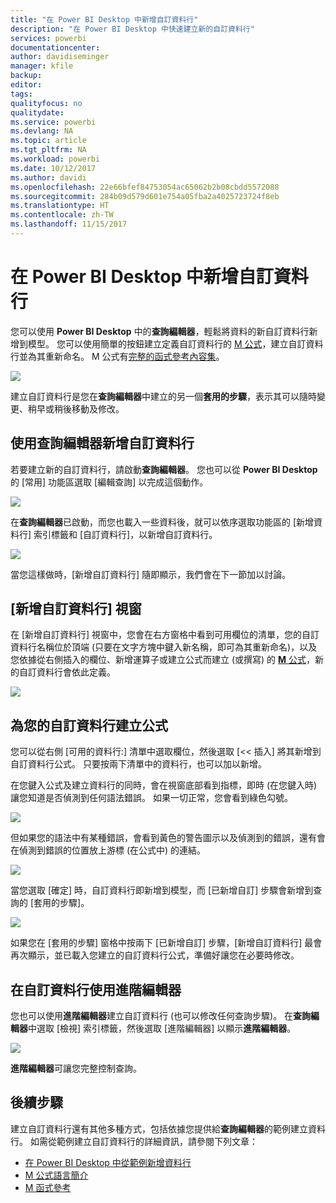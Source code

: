 ```yaml
---
title: "在 Power BI Desktop 中新增自訂資料行"
description: "在 Power BI Desktop 中快速建立新的自訂資料行"
services: powerbi
documentationcenter: 
author: davidiseminger
manager: kfile
backup: 
editor: 
tags: 
qualityfocus: no
qualitydate: 
ms.service: powerbi
ms.devlang: NA
ms.topic: article
ms.tgt_pltfrm: NA
ms.workload: powerbi
ms.date: 10/12/2017
ms.author: davidi
ms.openlocfilehash: 22e66bfef84753054ac65062b2b08cbdd5572088
ms.sourcegitcommit: 284b09d579d601e754a05fba2a4025723724f8eb
ms.translationtype: HT
ms.contentlocale: zh-TW
ms.lasthandoff: 11/15/2017
---
```

# <a name="add-a-custom-column-in-power-bi-desktop"></a>在 Power BI Desktop 中新增自訂資料行
您可以使用 **Power BI Desktop** 中的**查詢編輯器**，輕鬆將資料的新自訂資料行新增到模型。 您可以使用簡單的按鈕建立定義自訂資料行的 [M 公式](https://msdn.microsoft.com/library/mt270235.aspx)，建立自訂資料行並為其重新命名。 M 公式有[完整的函式參考內容集](https://msdn.microsoft.com/library/mt779182.aspx)。 

![](media/desktop-add-custom-column/add-custom-column_01.png)

建立自訂資料行是您在**查詢編輯器**中建立的另一個**套用的步驟**，表示其可以隨時變更、稍早或稍後移動及修改。

## <a name="use-query-editor-to-add-a-new-custom-column"></a>使用查詢編輯器新增自訂資料行
若要建立新的自訂資料行，請啟動**查詢編輯器**。 您也可以從 **Power BI Desktop** 的 [常用] 功能區選取 [編輯查詢] 以完成這個動作。

![](media/desktop-add-custom-column/add-column-from-example_02.png)

在**查詢編輯器**已啟動，而您也載入一些資料後，就可以依序選取功能區的 [新增資料行] 索引標籤和 [自訂資料行]，以新增自訂資料行。

![](media/desktop-add-custom-column/add-custom-column_02.png)

當您這樣做時，[新增自訂資料行] 隨即顯示，我們會在下一節加以討論。

## <a name="the-add-custom-column-window"></a>[新增自訂資料行] 視窗
在 [新增自訂資料行] 視窗中，您會在右方窗格中看到可用欄位的清單，您的自訂資料行名稱位於頂端 (只要在文字方塊中鍵入新名稱，即可為其重新命名)，以及您依據從右側插入的欄位、新增運算子或建立公式而建立 (或撰寫) 的 [**M** 公式](https://msdn.microsoft.com/library/mt779182.aspx)，新的自訂資料行會依此定義。 

![](media/desktop-add-custom-column/add-custom-column_03.png)

## <a name="create-formulas-for-your-custom-column"></a>為您的自訂資料行建立公式
您可以從右側 [可用的資料行:] 清單中選取欄位，然後選取 [<< 插入] 將其新增到自訂資料行公式。 只要按兩下清單中的資料行，也可以加以新增。

在您鍵入公式及建立資料行的同時，會在視窗底部看到指標，即時 (在您鍵入時) 讓您知道是否偵測到任何語法錯誤。 如果一切正常，您會看到綠色勾號。

![](media/desktop-add-custom-column/add-custom-column_04.png)

但如果您的語法中有某種錯誤，會看到黃色的警告圖示以及偵測到的錯誤，還有會在偵測到錯誤的位置放上游標 (在公式中) 的連結。

![](media/desktop-add-custom-column/add-custom-column_05.png)

當您選取 [確定] 時，自訂資料行即新增到模型，而 [已新增自訂] 步驟會新增到查詢的 [套用的步驟]。

![](media/desktop-add-custom-column/add-custom-column_06.png)

如果您在 [套用的步驟] 窗格中按兩下 [已新增自訂] 步驟，[新增自訂資料行] 最會再次顯示，並已載入您建立的自訂資料行公式，準備好讓您在必要時修改。

## <a name="using-the-advanced-editor-for-custom-columns"></a>在自訂資料行使用進階編輯器
您也可以使用**進階編輯器**建立自訂資料行 (也可以修改任何查詢步驟)。 在**查詢編輯器**中選取 [檢視] 索引標籤，然後選取 [進階編輯器] 以顯示**進階編輯器**。

![](media/desktop-add-custom-column/add-custom-column_07.png)

**進階編輯器**可讓您完整控制查詢。

## <a name="next-steps"></a>後續步驟
建立自訂資料行還有其他多種方式，包括依據您提供給**查詢編輯器**的範例建立資料行。 如需從範例建立自訂資料行的詳細資訊，請參閱下列文章：

* [在 Power BI Desktop 中從範例新增資料行](desktop-add-column-from-example.md)
* [M 公式語言簡介](https://msdn.microsoft.com/library/mt270235.aspx)
* [M 函式參考](https://msdn.microsoft.com/library/mt779182.aspx)  

